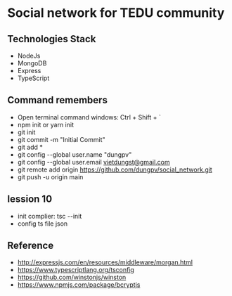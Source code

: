 # Social network for TEDU community

## Technologies Stack

- NodeJs
- MongoDB
- Express
- TypeScript

## Command remembers

- Open terminal command windows: Ctrl + Shift + `
- npm init or yarn init
- git init
- git commit -m "Initial Commit"
- git add \*
- git config --global user.name "dungpv"
- git config --global user.email vietdungst@gmail.com
- git remote add origin https://github.com/dungpv/social_network.git
- git push -u origin main

## lession 10

- init complier: tsc --init
- config ts file json

## Reference

- http://expressjs.com/en/resources/middleware/morgan.html
- https://www.typescriptlang.org/tsconfig
- https://github.com/winstonjs/winston
- https://www.npmjs.com/package/bcryptjs
